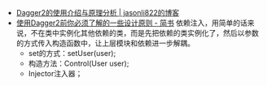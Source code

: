 - [Dagger2的使用介绍与原理分析 | jasonli822的博客](http://jasonli822.github.io/2016/03/24/dagger2-working-analysis/)
- [使用Dagger2前你必须了解的一些设计原则 - 简书]()
    依赖注入，用简单的话来说，不在类中实例化其他依赖的类，而是先把依赖的类实例化了，然后以参数的方式传入构造函数中，让上层模块和依赖进一步解耦。
    - set的方式：setUser(user);
    - 构造方法：Control(User user);
    - Injector注入器；
